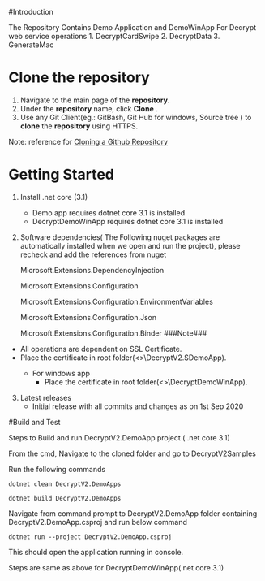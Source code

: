 #Introduction 

The Repository Contains Demo Application and DemoWinApp For Decrypt web service operations 
    1. DecryptCardSwipe
    2. DecryptData
    3. GenerateMac

# Clone the repository
 1. Navigate to the main page of the  **repository**. 
 2. Under the  **repository**  name, click  **Clone** .
 3. Use any Git Client(eg.: GitBash, Git Hub for windows, Source tree ) to  **clone**  the  **repository**  using HTTPS.

 Note: reference for  [Cloning a Github Repository](https://help.github.com/en/articles/cloning-a-repository)

# Getting Started

1.  Install .net core (3.1)

    - Demo app requires dotnet core 3.1 is installed
    - DecryptDemoWinApp requires dotnet core 3.1 is installed

2.  Software dependencies( The Following nuget packages are automatically installed when we open and run the project), please recheck and add the references from nuget
 
     Microsoft.Extensions.DependencyInjection

     Microsoft.Extensions.Configuration

     Microsoft.Extensions.Configuration.EnvironmentVariables

     Microsoft.Extensions.Configuration.Json
     
     Microsoft.Extensions.Configuration.Binder
###Note###
 - All operations are dependent on SSL Certificate.
 - Place the certificate in root folder(<<Path Of Cloned Folder>>\DecryptV2.SDemoApp).
    - For windows app 
      - Place the certificate in root folder(<<Path Of Cloned Folder>>\DecryptDemoWinApp).

3. Latest releases
    - Initial release with all commits and changes as on 1st Sep 2020

#Build and Test

Steps to Build and run DecryptV2.DemoApp project ( .net core 3.1)

 From the cmd,  Navigate to the cloned folder and go to DecryptV2Samples
    
 Run the following commands
    
 ```dotnet clean DecryptV2.DemoApps```

 ```dotnet build DecryptV2.DemoApps```

 Navigate from command prompt to DecryptV2.DemoApp folder containing DecryptV2.DemoApp.csproj and run below command

 ```dotnet run --project DecryptV2.DemoApp.csproj```

 This should open the application running in console.

Steps are same as above for DecryptDemoWinApp(.net core 3.1)

